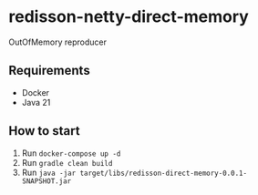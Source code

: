 # redisson-netty-direct-memory
OutOfMemory reproducer

## Requirements
- Docker
- Java 21

## How to start
1. Run `docker-compose up -d`
2. Run `gradle clean build`
3. Run `java -jar target/libs/redisson-direct-memory-0.0.1-SNAPSHOT.jar`
